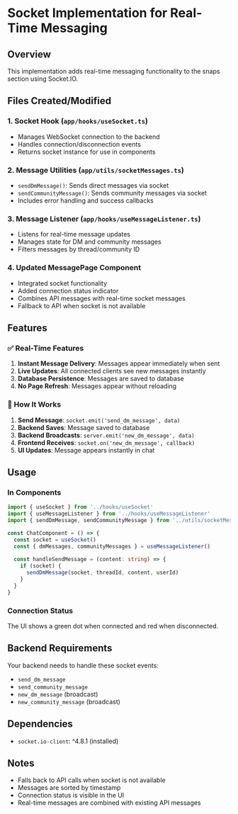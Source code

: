 # Socket Implementation for Real-Time Messaging

## Overview
This implementation adds real-time messaging functionality to the snaps section using Socket.IO.

## Files Created/Modified

### 1. Socket Hook (`app/hooks/useSocket.ts`)
- Manages WebSocket connection to the backend
- Handles connection/disconnection events
- Returns socket instance for use in components

### 2. Message Utilities (`app/utils/socketMessages.ts`)
- `sendDmMessage()`: Sends direct messages via socket
- `sendCommunityMessage()`: Sends community messages via socket
- Includes error handling and success callbacks

### 3. Message Listener (`app/hooks/useMessageListener.ts`)
- Listens for real-time message updates
- Manages state for DM and community messages
- Filters messages by thread/community ID

### 4. Updated MessagePage Component
- Integrated socket functionality
- Added connection status indicator
- Combines API messages with real-time socket messages
- Fallback to API when socket is not available

## Features

### ✅ Real-Time Features
1. **Instant Message Delivery**: Messages appear immediately when sent
2. **Live Updates**: All connected clients see new messages instantly
3. **Database Persistence**: Messages are saved to database
4. **No Page Refresh**: Messages appear without reloading

### 🔄 How It Works
1. **Send Message**: `socket.emit('send_dm_message', data)`
2. **Backend Saves**: Message saved to database
3. **Backend Broadcasts**: `server.emit('new_dm_message', data)`
4. **Frontend Receives**: `socket.on('new_dm_message', callback)`
5. **UI Updates**: Message appears instantly in chat

## Usage

### In Components
```typescript
import { useSocket } from '../hooks/useSocket'
import { useMessageListener } from '../hooks/useMessageListener'
import { sendDmMessage, sendCommunityMessage } from '../utils/socketMessages'

const ChatComponent = () => {
  const socket = useSocket()
  const { dmMessages, communityMessages } = useMessageListener()
  
  const handleSendMessage = (content: string) => {
    if (socket) {
      sendDmMessage(socket, threadId, content, userId)
    }
  }
}
```

### Connection Status
The UI shows a green dot when connected and red when disconnected.

## Backend Requirements
Your backend needs to handle these socket events:
- `send_dm_message`
- `send_community_message`
- `new_dm_message` (broadcast)
- `new_community_message` (broadcast)

## Dependencies
- `socket.io-client`: ^4.8.1 (installed)

## Notes
- Falls back to API calls when socket is not available
- Messages are sorted by timestamp
- Connection status is visible in the UI
- Real-time messages are combined with existing API messages 